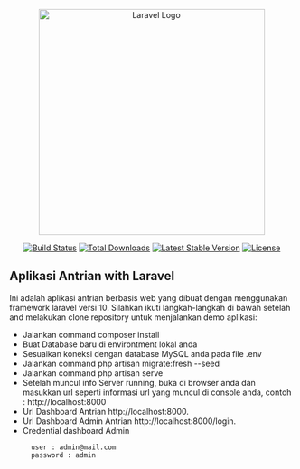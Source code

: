 <p align="center"><a href="https://laravel.com" target="_blank"><img src="https://raw.githubusercontent.com/laravel/art/master/logo-lockup/5%20SVG/2%20CMYK/1%20Full%20Color/laravel-logolockup-cmyk-red.svg" width="400" alt="Laravel Logo"></a></p>

<p align="center">
<a href="https://github.com/laravel/framework/actions"><img src="https://github.com/laravel/framework/workflows/tests/badge.svg" alt="Build Status"></a>
<a href="https://packagist.org/packages/laravel/framework"><img src="https://img.shields.io/packagist/dt/laravel/framework" alt="Total Downloads"></a>
<a href="https://packagist.org/packages/laravel/framework"><img src="https://img.shields.io/packagist/v/laravel/framework" alt="Latest Stable Version"></a>
<a href="https://packagist.org/packages/laravel/framework"><img src="https://img.shields.io/packagist/l/laravel/framework" alt="License"></a>
</p>

## Aplikasi Antrian with Laravel

Ini adalah aplikasi antrian berbasis web yang dibuat dengan menggunakan framework laravel versi 10. 
Silahkan ikuti langkah-langkah di bawah setelah and melakukan clone repository untuk menjalankan demo aplikasi:

- Jalankan command composer install
- Buat Database baru di environtment lokal anda
- Sesuaikan koneksi dengan database MySQL anda pada file .env
- Jalankan command php artisan migrate:fresh --seed
- Jalankan command php artisan serve
- Setelah muncul info Server running, buka di browser anda dan masukkan url seperti 
  informasi url yang muncul di console anda, contoh : http://localhost:8000
- Url Dashboard Antrian http://localhost:8000.
- Url Dashboard Admin Antrian http://localhost:8000/login.
- Credential dashboard Admin 
  ```
    user : admin@mail.com
    password : admin
  ```
   